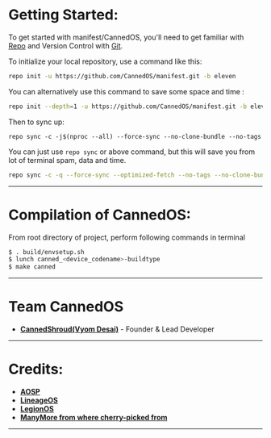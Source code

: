  Getting Started:
 ==============

To get started with manifest/CannedOS, you'll need to get familiar with [Repo](https://source.android.com/source/using-repo.html) and Version Control with [Git](https://source.android.com/source/version-control.html).

To initialize your local repository, use a command like this:

```bash
repo init -u https://github.com/CannedOS/manifest.git -b eleven

```
You can alternatively use this command to save some space and time :

```bash
repo init --depth=1 -u https://github.com/CannedOS/manifest.git -b eleven

```

Then to sync up:

```
repo sync -c -j$(nproc --all) --force-sync --no-clone-bundle --no-tags
```
You can just use `repo sync` or above command, but this will save you from lot of terminal spam, data and time.
```bash
repo sync -c -q --force-sync --optimized-fetch --no-tags --no-clone-bundle --prune -j$(nproc --all)
```
---------------------------------------------------------------------------------------
 Compilation of CannedOS:
 ==================

From root directory of project, perform following commands in terminal

```bash
$ . build/envsetup.sh
$ lunch canned_<device_codename>-buildtype
$ make canned
```
---------------------------------------------------------------------------------------
 Team CannedOS
 ===============

 * [**CannedShroud(Vyom Desai)**](https://t.me/CannedShroudted) - Founder & Lead Developer
 
---------------------------------------------------------------------------------------
 Credits:
 =======

 * [**AOSP**](https://github.com/AOSP)
 * [**LineageOS**](https://github.com/LineageOS)
 * [**LegionOS**](https://github.com/Project-LegionOS)
 * [**ManyMore from where cherry-picked from**](https://github.com)

---------------------------------------------------------------------------------------
